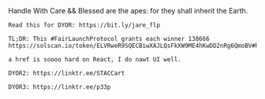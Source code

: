  <div>
    Handle With Care && Blessed are the apes: for they shall inherit the Earth.
    
    Read this for DYOR: https://bit.ly/jare_flp
    
    TL;DR: This #FairLaunchProtocol grants each winner 138666 https://solscan.io/token/ELVRweR9SQECBiwXAJLQsFkXW9ME4hKwDD2nRg6QmoBV#holders
    
    a href is soooo hard on React, I do nawt UI well.
    
    DYOR2: https://linktr.ee/STACCart
    
    DYOR3: https://linktr.ee/p33p
</div>
